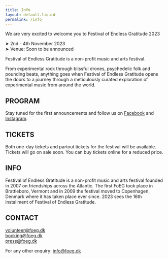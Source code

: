 ```yaml
---
title: Info
layout: default.liquid
permalink: /info
---
```


<p>We are very excited to welcome you to Festival of Endless Gratitude 2023</p>
<p>➤ 2nd - 4th November 2023<br>
➤ Venue: Soon to be announced</p>
<p>Festival of Endless Gratitude is a non-profit music and arts festival.</p>
<p>From experimental rock through blissful drones, psychedelic folk and pounding beats, anything goes when Festival of Endless Gratitude opens the doors to a journey through a meticulously curated exploration of experimental music from around the world.</p>
<h2>PROGRAM</h2>
<p>Stay tuned for the first announcements and follow us on <a href="https://www.facebook.com/endlessgratitude">Facebook</a> and <a href="https://www.instagram.com/endlessgratitude/">Instagram</a>.</p>
<h2>TICKETS</h2>
<p>Both one-day tickets and partout tickets for the festival will be available. Tickets will go on sale soon. You can buy tickets online for a reduced price.</p>
<h2>INFO</h2>
<p>Festival of Endless Gratitude is a non-profit music and arts festival founded in 2007 on friendships across the Atlantic. The first FoEG took place in Brattleboro, Vermont and in 2009 the festival moved to Copenhagen, Denmark where it has taken place ever since. 2023 sees the 16th installment of Festival of Endless Gratitude.</p>

<h2>CONTACT</h2>
<p>
<a href="mailto:volunteer@foeg.dk">volunteer@foeg.dk</a>
<br><a href="mailto:booking@foeg.dk">booking@foeg.dk</a>
<br><a href="mailto:press@foeg.dk">press@foeg.dk</a></p>
<p>For any other enquiry: <a href="mailto:info@foeg.dk">info@foeg.dk</a></p>
